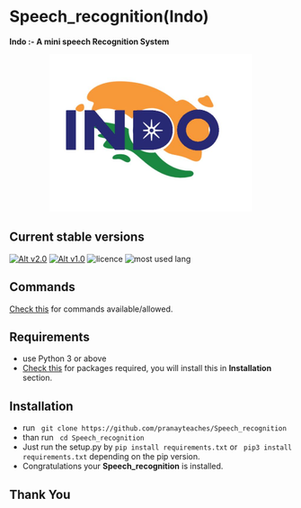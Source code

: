 # Speech_recognition(Indo)
**Indo :- A mini speech Recognition System**
<p align="center">
  <img width="360" height="280" src="/Image/logo.JPG">
</p>

## Current stable versions
[![Alt v2.0](https://img.shields.io/badge/release--2.0-ok-green.svg)](https://github.com/pranayteaches/Speech_recognition/releases/tag/2.0)  [![Alt v1.0](https://img.shields.io/badge/release--1.0-ok-green.svg)](https://github.com/pranayteaches/Speech_recognition/releases/tag/1.0)  ![licence](https://img.shields.io/github/license/mashape/apistatus.svg)  ![most used lang](https://img.shields.io/github/languages/count/badges/shields.svg)

## Commands
[Check this](https://github.com/pranayteaches/Speech_recognition/blob/master/commands.md) for commands available/allowed.

## Requirements
* use Python 3 or above
* [Check this](https://github.com/pranayteaches/Speech_recognition/blob/master/requirements.txt) for packages required, you will install this in **Installation** section.

## Installation
* run ``` git clone https://github.com/pranayteaches/Speech_recognition```
* than run ``` cd Speech_recognition```
* Just run the setup.py by ``` pip install requirements.txt ``` or ``` pip3 install requirements.txt``` depending on the pip version.
* Congratulations your **Speech_recognition** is installed.
## Thank You



